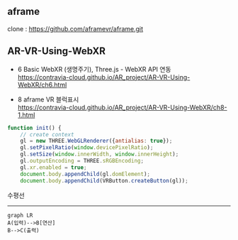 ## aframe

clone : https://github.com/aframevr/aframe.git

## AR-VR-Using-WebXR
 - 6 Basic WebXR (생명주기), Three.js - WebXR API 연동  
 <https://contravia-cloud.github.io/AR_project/AR-VR-Using-WebXR/ch6.html>

 - 8 aframe VR 블럭표시  
 <https://contravia-cloud.github.io/AR_project/AR-VR-Using-WebXR/ch8-1.html>


```javascript
function init() {
    // create context
    gl = new THREE.WebGLRenderer({antialias: true});
    gl.setPixelRatio(window.devicePixelRatio);
    gl.setSize(window.innerWidth, window.innerHeight);
    gl.outputEncoding = THREE.sRGBEncoding;
    gl.xr.enabled = true;
    document.body.appendChild(gl.domElement);
    document.body.appendChild(VRButton.createButton(gl));

```
수평선

---

```mermaid
graph LR
A(입력)-->B[연산]
B-->C(출력)
```




